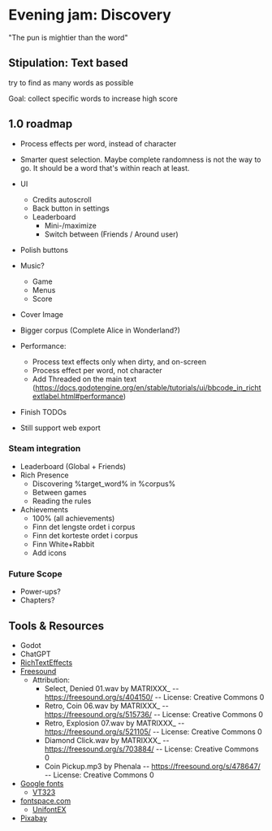 # Evening jam: Discovery

"The pun is mightier than the word"

## Stipulation: Text based

try to find as many words as possible

Goal: collect specific words to increase high score

## 1.0 roadmap

- Process effects per word, instead of character

- Smarter quest selection. Maybe complete randomness is not the way to go. It should be a word that's within reach at least.

- UI
  - Credits autoscroll
  - Back button in settings
  - Leaderboard
    - Mini-/maximize
    - Switch between (Friends / Around user)

- Polish buttons
- Music?
  - Game
  - Menus
  - Score
- Cover Image
- Bigger corpus (Complete Alice in Wonderland?)

- Performance:
  - Process text effects only when dirty, and on-screen
  - Process effect per word, not character
  - Add Threaded on the main text (https://docs.godotengine.org/en/stable/tutorials/ui/bbcode_in_richtextlabel.html#performance)

- Finish TODOs
- Still support web export

### Steam integration

- Leaderboard (Global + Friends)
- Rich Presence
  - Discovering %target_word% in %corpus%
  - Between games
  - Reading the rules
- Achievements
  - 100% (all achievements)
  - Finn det lengste ordet i corpus
  - Finn det korteste ordet i corpus
  - Finn White+Rabbit
  - Add icons

### Future Scope

- Power-ups?
- Chapters?

## Tools & Resources

- Godot
- ChatGPT
- [RichTextEffects](https://github.com/teebarjunk/godot-text_effects)
- [Freesound](https://freesound.org/)
  - Attribution:
    - Select, Denied 01.wav by MATRIXXX_ -- https://freesound.org/s/404150/ -- License: Creative Commons 0
    - Retro, Coin 06.wav by MATRIXXX_ -- https://freesound.org/s/515736/ -- License: Creative Commons 0
    - Retro, Explosion 07.wav by MATRIXXX_ -- https://freesound.org/s/521105/ -- License: Creative Commons 0
    - Diamond Click.wav by MATRIXXX_ -- https://freesound.org/s/703884/ -- License: Creative Commons 0
    - Coin Pickup.mp3 by Phenala -- https://freesound.org/s/478647/ -- License: Creative Commons 0
- [Google fonts](https://fonts.google.com/)
  - [VT323](https://fonts.google.com/specimen/VT323)
- [fontspace.com](https://www.fontspace.com/)
  - [UnifontEX](https://www.fontspace.com/unifontex-font-f26370)
- [Pixabay](https://pixabay.com/)
